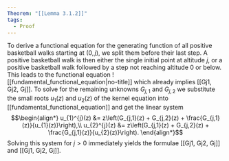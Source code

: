 ```yaml
---
Theorem: "[[Lemma 3.1.2]]"
tags:
  - Proof
---
```


To derive a functional equation for the generating function of all positive basketball walks starting at $(0,j)$, we split them before their last step. A positive basketball walk is then either the single initial point at altitude $j$, or a positive basketball walk followed by a step not reaching altitude $0$ or below. 
This leads to the functional equation 
![[fundamental_functional_equation|no-title]]
which already implies [[Gj1, Gj2, Gj]].
To solve for the remaining unknowns $G_{j,1}$ and $G_{j,2}$ we 
substitute the small roots $u_{1}(z)$ and $u_{2}(z)$ of the kernel equation into [[fundamental_functional_equation]] and get the linear system
$$\begin{align*}
u_{1}^{j}(z) &= z\left(G_{j,1}(z) + G_{j,2}(z) + \frac{G_{j,1}(z)}{u_{1}(z)}\right),\\
u_{2}^{j}(z) &= z\left(G_{j,1}(z) + G_{j,2}(z) + \frac{G_{j,1}(z)}{u_{2}(z)}\right).
\end{align*}$$
Solving this system for $j > 0$ immediately yields the formulae [[Gj1, Gj2, Gj]] and [[Gj1, Gj2, Gj]].
